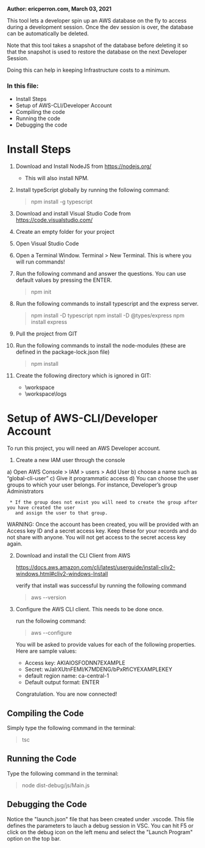 **Author: ericperron.com, March 03, 2021**

This tool lets a developer spin up an AWS database on the fly to access during a development session. Once the dev session is over, the database can be automatically be deleted. 

Note that this tool takes a snapshot of the database before deleting it so that the snapshot is used to restore the database on the next Developer Session. 

Doing this can help in keeping Infrastructure costs to a minimum. 


### In this file: 

- Install Steps
- Setup of AWS-CLI/Developer Account
- Compiling the code
- Running the code
- Debugging the code

# Install Steps

1) Download and Install NodeJS from https://nodejs.org/
   - This will also install NPM.

2) Install typeScript globally by running the following command: 
   
   > npm install -g typescript

3) Download and install Visual Studio Code from https://code.visualstudio.com/

4) Create an empty folder for your project

5) Open Visual Studio Code

6) Open a Terminal Window. Terminal > New Terminal. This is where you will run commands!

7) Run the following command and answer the questions. You can use default values by pressing the 
   ENTER.
   
   > npm init 

8) Run the following commands to install typescript and the express server. 

   > npm install -D typescript
   > npm install -D @types/express
   > npm install express
   
9) Pull the project from GIT

10) Run the following commands to install the node-modules (these are defined in the package-lock.json file)  
    
    > npm install

11) Create the following directory which is ignored in GIT: 

    - \workspace
    - \workspace\logs
	 

# Setup of AWS-CLI/Developer Account

To run this project, you will need an AWS Developer account. 

1) Create a new IAM user through the console
  
  a) Open AWS Console > IAM > users > Add User
  b) choose a name such as “global-cli-user”
  c) Give it programmatic access
  d) You can choose the user groups to which your user belongs. For instance, 
     Developer’s group
     Administrators
     
     * If the group does not exist you will need to create the group after you have created the user 
       and assign the user to that group.
  
  WARNING: Once the account has been created, you will be provided with an Access key ID and a 
  secret access key. Keep these for your records and do not share with anyone. You will not get 
  access to the secret access key again. 

2) Download and install the CLI Client from AWS 
   
   https://docs.aws.amazon.com/cli/latest/userguide/install-cliv2-windows.html#cliv2-windows-Install

   verify that install was successful by running the following command
   
   > aws --version

3) Configure the AWS CLI client. This needs to be done once.

   run the following command: 

   > aws --configure

   You will be asked to provide values for each of the following properties. Here are sample values: 

   - Access key: AKIAIOSFODNN7EXAMPLE
   - Secret: wJalrXUtnFEMI/K7MDENG/bPxRfiCYEXAMPLEKEY
   - default region name: ca-central-1 
   - Default output format: ENTER

   Congratulation. You are now connected!

   

## Compiling the Code

Simply type the following command in the terminal: 

> tsc

## Running the Code

Type the following command in the terminal: 

> node dist-debug/js/Main.js

## Debugging the Code

Notice the "launch.json" file that has been created under .vscode. This file defines the
parameters to lauch a debug session in VSC. You can hit F5 or click on the debug icon on the left menu 
and select the "Launch Program" option on the top bar. 
